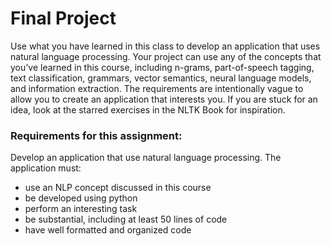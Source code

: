 # Final Project

Use what you have learned in this class to develop an application that uses natural language processing. Your project can use any of the concepts that you’ve learned in this course, including n-grams, part-of-speech tagging, text classification, grammars, vector semantics, neural language models, and information extraction. The requirements are intentionally vague to allow you to create an application that interests you. If you are stuck for an idea, look at the starred exercises in the NLTK Book for inspiration.

### Requirements for this assignment:
Develop an application that use natural language processing. The application must:
- use an NLP concept discussed in this course
- be developed using python
- perform an interesting task
- be substantial, including at least 50 lines of code
- have well formatted and organized code
